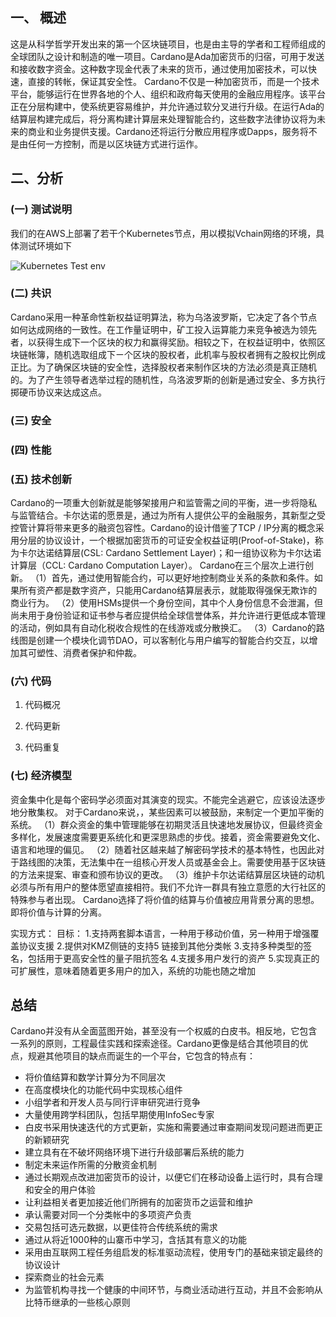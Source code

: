 ##  一、 概述
这是从科学哲学开发出来的第一个区块链项目，也是由主导的学者和工程师组成的全球团队之设计和制造的唯一项目。Cardano是Ada加密货币的归宿，可用于发送和接收数字资金。这种数字现金代表了未来的货币，通过使用加密技术，可以快速，直接的转帐，保证其安全性。
Cardano不仅是一种加密货币，而是一个技术平台，能够运行在世界各地的个人、组织和政府每天使用的金融应用程序。该平台正在分层构建中，使系统更容易维护，并允许通过软分叉进行升级。在运行Ada的结算层构建完成后，将分离构建计算层来处理智能合约，这些数字法律协议将为未来的商业和业务提供支援。Cardano还将运行分散应用程序或Dapps，服务将不是由任何一方控制，而是以区块链方式进行运作。

##  二、分析

### (一) 测试说明

我们的在AWS上部署了若干个Kubernetes节点，用以模拟Vchain网络的环境，具体测试环境如下

![Kubernetes Test env](https://github.com/EVOLABTeam/benchmark/blob/master/result/md/asset/img/Kubernetes%20%20Test%20env.png)

### (二) 共识
Cardano采用一种革命性新权益证明算法，称为乌洛波罗斯，它决定了各个节点如何达成网络的一致性。在工作量证明中，矿工投入运算能力来竞争被选为领先者，以获得生成下一个区块的权力和赢得奖励。相较之下，在权益证明中，依照区块链帐簿，随机选取组成下ㄧ个区块的股权者，此机率与股权者拥有之股权比例成正比。为了确保区块链的安全性，选择股权者来制作区块的方法必须是真正随机的。为了产生领导者选举过程的随机性，乌洛波罗斯的创新是通过安全、多方执行掷硬币协议来达成这点。

### (三) 安全
 

### (四) 性能


### (五) 技术创新
Cardano的一项重大创新就是能够架接用户和监管需之间的平衡，进一步将隐私与监管结合。卡尔达诺的愿景是，通过为所有人提供公平的金融服务，其新型之受控管计算将带来更多的融资包容性。Cardano的设计借鉴了TCP / IP分离的概念采用分层的协议设计，一个根据加密货币的可证安全权益证明(Proof-of-Stake)，称为卡尔达诺结算层(CSL: Cardano Settlement Layer)；和一组协议称为卡尔达诺计算层（CCL: Cardano Computation Layer）。
Cardano在三个层次上进行创新。
（1）首先，通过使用智能合约，可以更好地控制商业关系的条款和条件。如果所有资产都是数字资产，只能用Cardano结算层表示，就能取得强保无欺诈的商业行为。
（2）使用HSMs提供一个身份空间，其中个人身份信息不会泄漏，但尚未用于身份验证和证书参与者应提供给全球信誉体系，并允许进行更低成本管理的活动，例如具有自动化税收合规性的在线游戏或分散换汇。
（3）Cardano的路线图是创建一个模块化调节DAO，可以客制化与用户编写的智能合约交互，以增加其可塑性、消费者保护和仲裁。

### (六) 代码

1. 代码概况


2. 代码更新



3. 代码重复


### (七) 经济模型
资金集中化是每个密码学必须面对其演变的现实。不能完全逃避它，应该设法逐步地分散集权。
对于Cardano来说，，某些因素可以被鼓励，来制定一个更加平衡的系统。
（1）群众资金的集中管理能够在初期灵活且快速地发展协议，但最终资金多样化，发展速度需要更系统化和更深思熟虑的步伐。接着，资金需要避免文化、语言和地理的偏见。
（2）随着社区越来越了解密码学技术的基本特性，也因此对于路线图的决策，无法集中在一组核心开发人员或基金会上。需要使用基于区块链的方法来提案、审查和颁布协议的更改。
（3）维护卡尔达诺结算层区块链的动机必须与所有用户的整体愿望直接相符。我们不允许一群具有独立意愿的大行社区的特殊参与者出现。
Cardano选择了将价值的结算与价值被应用背景分离的思想。即将价值与计算的分离。

实现方式： 
目标：
1.支持两套脚本语言，一种用于移动价值，另一种用于增强覆盖协议支援
2.提供对KMZ侧链的支持5 链接到其他分类帐
3.支持多种类型的签名，包括用于更高安全性的量子阻抗签名
4.支援多用户发行的资产
5.实现真正的可扩展性，意味着随着更多用户的加入，系统的功能也随之增加

## 总结
Cardano并没有从全面蓝图开始，甚至没有一个权威的白皮书。相反地，它包含一系列的原则，工程最佳实践和探索途径。Cardano更像是结合其他项目的优点，规避其他项目的缺点而诞生的一个平台，它包含的特点有：
- 将价值结算和数学计算分为不同层次
- 在高度模块化的功能代码中实现核心组件
- 小组学者和开发人员与同行评审研究进行竞争
- 大量使用跨学科团队，包括早期使用InfoSec专家
- 白皮书采用快速迭代的方式更新，实施和需要通过审查期间发现问题进而更正的新颖研究
- 建立具有在不破坏网络环境下进行升级部署后系统的能力
- 制定未来运作所需的分散资金机制
- 通过长期观点改进加密货币的设计，以便它们在移动设备上运行时，具有合理和安全的用户体验
- 让利益相关者更加接近他们所拥有的加密货币之运营和维护
- 承认需要对同一个分类帐中的多项资产负责
- 交易包括可选元数据，以更佳符合传统系统的需求
- 通过从将近1000种的山寨币中学习，含括其有意义的功能
- 采用由互联网工程任务组启发的标准驱动流程，使用专门的基础来锁定最终的协议设计
- 探索商业的社会元素
- 为监管机构寻找一个健康的中间环节，与商业活动进行互动，并且不会影响从比特币继承的一些核心原则
